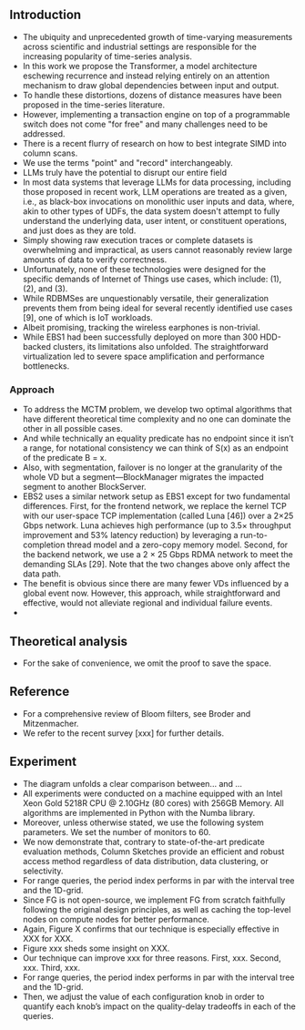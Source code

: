 
## Introduction
- The ubiquity and unprecedented growth of time-varying measurements across scientific and industrial settings are responsible for the increasing popularity of time-series analysis.
- In this work we propose the Transformer, a model architecture eschewing recurrence and instead relying entirely on an attention mechanism to draw global dependencies between input and output.
- To handle these distortions, dozens of distance measures have been proposed in the time-series literature.
- However, implementing a transaction engine on top of a programmable switch does not come "for free" and many challenges need to be addressed.
- There is a recent flurry of research on how to best integrate SIMD into column scans.
- We use the terms "point" and "record" interchangeably.
- LLMs truly have the potential to disrupt our entire field
- In most data systems that leverage LLMs for data processing, including those proposed in recent work, LLM operations are treated as a given, i.e., as black-box invocations on monolithic user inputs and data, where, akin to other types of UDFs, the data system doesn't attempt to fully understand the underlying data, user intent, or constituent operations, and just does as they are told.
- Simply showing raw execution traces or complete datasets is overwhelming and impractical, as users cannot reasonably review large amounts of data to verify correctness.
- Unfortunately, none of these technologies were designed for the specific demands of Internet of Things use cases, which include: (1), (2), and (3).
- While RDBMSes are unquestionably versatile, their generalization prevents them from being ideal for several recently identified use cases [9], one of which is IoT workloads.
- Albeit promising, tracking the wireless earphones is non-trivial.
- While EBS1 had been successfully deployed on more than 300 HDD-backed clusters, its limitations also unfolded. The straightforward virtualization led to severe space amplification and performance bottlenecks.

### Approach
- To address the MCTM problem, we develop two optimal algorithms that have different theoretical time complexity and no one can dominate the other in all possible cases.
- And while technically an equality predicate has no endpoint since it isn’t a range, for notational consistency we can think of S(x) as an endpoint of the predicate B = x.
- Also, with segmentation, failover is no longer at the granularity of the whole VD but a segment—BlockManager migrates the impacted segment to another BlockServer.
- EBS2 uses a similar network setup as EBS1 except for two fundamental differences. First, for the frontend network, we replace the kernel TCP with our user-space TCP implementation (called Luna [46]) over a 2×25 Gbps network. Luna achieves high performance (up to 3.5× throughput improvement and 53% latency reduction) by leveraging a run-to-completion thread model and a zero-copy memory model. Second, for the backend network, we use a 2 × 25 Gbps RDMA network to meet the demanding SLAs [29]. Note that the two changes above only affect the data path.
- The benefit is obvious since there are many fewer VDs influenced by a global event now. However, this approach, while straightforward and effective, would not alleviate regional and individual failure events.
- 
## Theoretical analysis 
- For the sake of convenience, we omit the proof to save the space.

## Reference
- For a comprehensive review of Bloom filters, see Broder and Mitzenmacher.
- We refer to the recent survey [xxx] for further details.

## Experiment
- The diagram unfolds a clear comparison between... and ...
- All experiments were conducted on a machine equipped with an Intel Xeon Gold 5218R CPU @ 2.10GHz (80 cores) with 256GB Memory. All algorithms are implemented in Python with the Numba library.
- Moreover, unless otherwise stated, we use the following system parameters. We set the number of monitors to 60.
- We now demonstrate that, contrary to state-of-the-art predicate evaluation methods, Column Sketches provide an efficient and robust access method regardless of data distribution, data clustering, or selectivity.
- For range queries, the period index performs in par with the interval tree and the 1D-grid.
- Since FG is not open-source, we implement FG from scratch faithfully following the original design principles, as well as caching the top-level nodes on compute nodes for better performance.
- Again, Figure X confirms that our technique is especially effective in XXX for XXX.
- Figure xxx sheds some insight on XXX.
- Our technique can improve xxx for three reasons. First, xxx. Second, xxx. Third, xxx.
- For range queries, the period index performs in par with the interval tree and the 1D-grid.
- Then, we adjust the value of each configuration knob in order to quantify each knob’s impact on the quality-delay tradeoffs in each of the queries.
